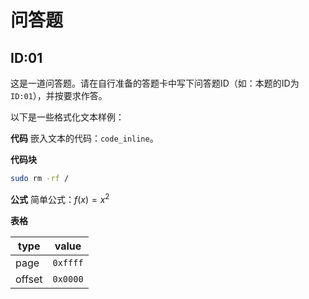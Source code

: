 # 问答题
## ID:01
这是一道问答题。请在自行准备的答题卡中写下问答题ID（如：本题的ID为`ID:01`），并按要求作答。

以下是一些格式化文本样例：

**代码**
嵌入文本的代码：`code_inline`。

**代码块**
```bash
sudo rm -rf /
```
**公式**
简单公式：$f(x)=x^2$

**表格**

| type | value |
|---|---|
| page | `0xffff` |
| offset | `0x0000`|

